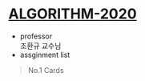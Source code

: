 # [ALGORITHM-2020](http://topaz.cs.pusan.ac.kr/~algo2020/)
- professor   
조환규 교수님
- assginment list   
> No.1 Cards

